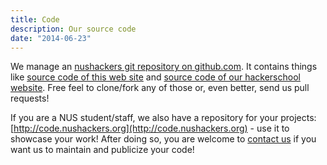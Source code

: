 ```yaml
---
title: Code
description: Our source code
date: "2014-06-23"
---
```


We manage an <a href="https://github.com/nushackers/">nushackers git repository on github.com</a>. It contains things like <a href="https://github.com/nushackers/nushackers-site">source code of this web site</a> and <a href="https://github.com/nushackers/hackerschool">source code of our hackerschool website</a>. Free feel to clone/fork any of those or, even better, send us pull requests!

If you are a NUS student/staff, we also have a repository for your projects: [http://code.nushackers.org](http://code.nushackers.org) - use it to showcase your work! After doing so, you are welcome to <a href="/contact/">contact us</a> if you want us to maintain and publicize your code!
